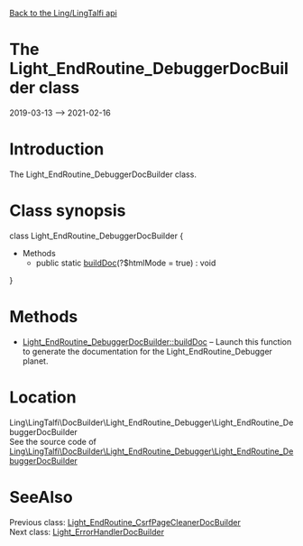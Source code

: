 [Back to the Ling/LingTalfi api](https://github.com/lingtalfi/LingTalfi/blob/master/doc/api/Ling/LingTalfi.md)



The Light_EndRoutine_DebuggerDocBuilder class
================
2019-03-13 --> 2021-02-16






Introduction
============

The Light_EndRoutine_DebuggerDocBuilder class.



Class synopsis
==============


class <span class="pl-k">Light_EndRoutine_DebuggerDocBuilder</span>  {

- Methods
    - public static [buildDoc](https://github.com/lingtalfi/LingTalfi/blob/master/doc/api/Ling/LingTalfi/DocBuilder/Light_EndRoutine_Debugger/Light_EndRoutine_DebuggerDocBuilder/buildDoc.md)(?$htmlMode = true) : void

}






Methods
==============

- [Light_EndRoutine_DebuggerDocBuilder::buildDoc](https://github.com/lingtalfi/LingTalfi/blob/master/doc/api/Ling/LingTalfi/DocBuilder/Light_EndRoutine_Debugger/Light_EndRoutine_DebuggerDocBuilder/buildDoc.md) &ndash; Launch this function to generate the documentation for the Light_EndRoutine_Debugger planet.





Location
=============
Ling\LingTalfi\DocBuilder\Light_EndRoutine_Debugger\Light_EndRoutine_DebuggerDocBuilder<br>
See the source code of [Ling\LingTalfi\DocBuilder\Light_EndRoutine_Debugger\Light_EndRoutine_DebuggerDocBuilder](https://github.com/lingtalfi/LingTalfi/blob/master/DocBuilder/Light_EndRoutine_Debugger/Light_EndRoutine_DebuggerDocBuilder.php)



SeeAlso
==============
Previous class: [Light_EndRoutine_CsrfPageCleanerDocBuilder](https://github.com/lingtalfi/LingTalfi/blob/master/doc/api/Ling/LingTalfi/DocBuilder/Light_EndRoutine_CsrfPageCleaner/Light_EndRoutine_CsrfPageCleanerDocBuilder.md)<br>Next class: [Light_ErrorHandlerDocBuilder](https://github.com/lingtalfi/LingTalfi/blob/master/doc/api/Ling/LingTalfi/DocBuilder/Light_ErrorHandler/Light_ErrorHandlerDocBuilder.md)<br>
